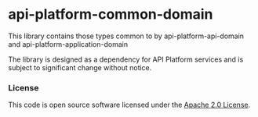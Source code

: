 
# api-platform-common-domain

This library contains those types common to by api-platform-api-domain and api-platform-application-domain

The library is designed as a dependency for API Platform services and is subject to significant change without notice.

### License

This code is open source software licensed under the [Apache 2.0 License]("http://www.apache.org/licenses/LICENSE-2.0.html").